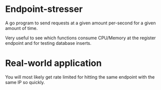 # Endpoint-stresser
A go program to send requests at a given amount per-second for a given amount of time.

Very useful to see which functions consume CPU/Memory at the register endpoint and for testing database inserts. 

# Real-world application
You will most likely get rate limited for hitting the same endpoint with the same IP so quickly.
